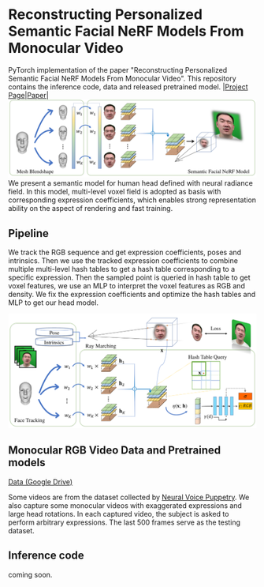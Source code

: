 # Reconstructing Personalized Semantic Facial NeRF Models From Monocular Video
PyTorch implementation of the paper "Reconstructing Personalized Semantic Facial NeRF Models From Monocular Video". This repository contains the inference code, data and released pretrained model.
|[Project Page](https://ustc3dv.github.io/NeRFBlendShape/)|[Paper]()|
![teaser](fig/teaser.png)
We present a semantic model for human head defined with neural radiance field. In this model, multi-level voxel field is adopted as basis with corresponding expression coefficients, which enables strong representation ability on the aspect of rendering and fast training.

## Pipeline
We track the RGB sequence and get expression coefficients, poses and intrinsics. Then we use the tracked expression coefficients to combine multiple multi-level hash tables to get a hash table corresponding to a specific expression. Then the sampled point is queried in hash table to get voxel features, we use an MLP to interpret the voxel features as RGB and density. We fix the expression coefficients and optimize the hash tables and MLP to get our head model.

![pipeline](fig/pipeline.png)

## Monocular RGB Video Data and Pretrained models

[Data (Google Drive)](https://drive.google.com/drive/folders/1OiUvo7vHekVpy67Nuxnh3EuJQo7hlSq1?usp=sharing)

Some videos are from the dataset collected by [Neural Voice Puppetry](https://justusthies.github.io/posts/neural-voice-puppetry/). We also capture some monocular videos with exaggerated expressions and large head rotations. In each captured video, the subject is asked to perform arbitrary expressions. The last 500 frames serve as the testing dataset.

## Inference code
coming soon.

